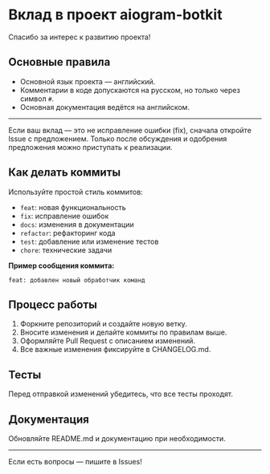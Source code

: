 # Вклад в проект aiogram-botkit

Спасибо за интерес к развитию проекта!

## Основные правила
- Основной язык проекта — английский.
- Комментарии в коде допускаются на русском, но только через символ `#`.
- Основная документация ведётся на английском.

---
Если ваш вклад — это не исправление ошибки (fix), сначала откройте Issue с предложением. Только после обсуждения и одобрения предложения можно приступать к реализации.

## Как делать коммиты

Используйте простой стиль коммитов:
- `feat`: новая функциональность
- `fix`: исправление ошибок
- `docs`: изменения в документации
- `refactor`: рефакторинг кода
- `test`: добавление или изменение тестов
- `chore`: технические задачи

**Пример сообщения коммита:**
```
feat: добавлен новый обработчик команд
```

## Процесс работы
1. Форкните репозиторий и создайте новую ветку.
2. Вносите изменения и делайте коммиты по правилам выше.
3. Оформляйте Pull Request с описанием изменений.
4. Все важные изменения фиксируйте в CHANGELOG.md.

## Тесты
Перед отправкой изменений убедитесь, что все тесты проходят.

## Документация
Обновляйте README.md и документацию при необходимости.

---
Если есть вопросы — пишите в Issues!
